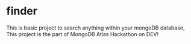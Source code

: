# finder
This is basic project to search anything within your mongoDB database, This project is the part of MongoDB Atlas Hackathon on DEV!

